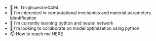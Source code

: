 - 👋 Hi, I’m @spectre0494
- 👀 I’m interested in computational mechanics and material parameters identification
- 🌱 I’m currently learning python and neural network
- 💞️ I’m looking to collaborate on model optimization using python
- 📫 How to reach me HERE

<!---
spectre0494/spectre0494 is a ✨ special ✨ repository because its `README.md` (this file) appears on your GitHub profile.
You can click the Preview link to take a look at your changes.
--->
